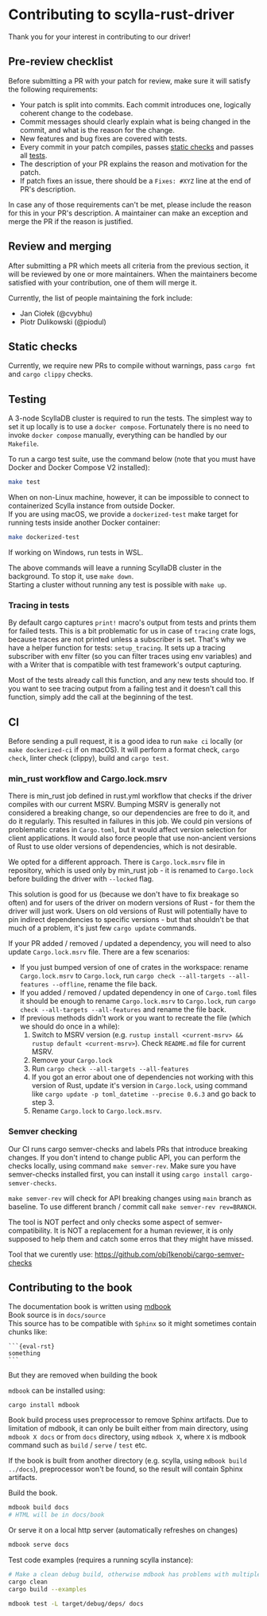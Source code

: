 # Contributing to scylla-rust-driver

Thank you for your interest in contributing to our driver!

## Pre-review checklist

Before submitting a PR with your patch for review, make sure it will satisfy the following requirements:

- Your patch is split into commits. Each commit introduces one, logically coherent change to the codebase.
- Commit messages should clearly explain what is being changed in the commit, and what is the reason for the change.
- New features and bug fixes are covered with tests.
- Every commit in your patch compiles, passes [static checks](#static-checks) and passes all [tests](#testing).
- The description of your PR explains the reason and motivation for the patch.
- If patch fixes an issue, there should be a `Fixes: #XYZ` line at the end of PR's description.

In case any of those requirements can't be met, please include the reason for this in your PR's description. A maintainer can make an exception and merge the PR if the reason is justified.

## Review and merging

After submitting a PR which meets all criteria from the previous section, it will be reviewed by one or more maintainers. When the maintainers become satisfied with your contribution, one of them will merge it.

Currently, the list of people maintaining the fork include:

- Jan Ciołek (@cvybhu)
- Piotr Dulikowski (@piodul)

## Static checks

Currently, we require new PRs to compile without warnings, pass `cargo fmt` and `cargo clippy` checks.

## Testing

A 3-node ScyllaDB cluster is required to run the tests.
The simplest way to set it up locally is to use a `docker compose`.
Fortunately there is no need to invoke `docker compose` manually, everything can be handled by our `Makefile`.

To run a cargo test suite, use the command below (note that you must have Docker and Docker Compose V2 installed):
```bash
make test
```
When on non-Linux machine, however, it can be impossible to connect to containerized Scylla instance from outside Docker.\
If you are using macOS, we provide a `dockerized-test` make target for running tests inside another Docker container:
```bash
make dockerized-test
```
If working on Windows, run tests in WSL.

The above commands will leave a running ScyllaDB cluster in the background.
To stop it, use `make down`.\
Starting a cluster without running any test is possible with `make up`.

### Tracing in tests

By default cargo captures `print!` macro's output from tests and prints them for failed tests.
This is a bit problematic for us in case of `tracing` crate logs, because traces are not printed
unless a subscriber is set. That's why we have a helper function for tests: `setup_tracing`.
It sets up a tracing subscriber with env filter (so you can filter traces using env variables)
and with a Writer that is compatible with test framework's output capturing.

Most of the tests already call this function, and any new tests should too.
If you want to see tracing output from a failing test and it doesn't call this function,
simply add the call at the beginning of the test.

## CI

Before sending a pull request, it is a good idea to run `make ci` locally (or `make dockerized-ci` if on macOS).
It will perform a format check, `cargo check`, linter check (clippy), build and `cargo test`.

### min_rust workflow and Cargo.lock.msrv

There is min_rust job defined in rust.yml workflow that checks if the driver compiles with our current MSRV.
Bumping MSRV is generally not considered a breaking change, so our dependencies are free to do it,
and do it regularly. This resulted in failures in this job.
We could pin versions of problematic crates in `Cargo.toml`, but it would affect version selection
for client applications. It would also force people that use non-ancient versions of Rust to use older
versions of dependencies, which is not desirable.

We opted for a different approach. There is `Cargo.lock.msrv` file in repository, which is used only by min_rust job - 
it is renamed to `Cargo.lock` before building the driver with `--locked` flag.

This solution is good for us (because we don't have to fix breakage so often) and for users of the driver on modern versions
of Rust - for them the driver will just work.
Users on old versions of Rust will potentially have to pin indirect dependencies to specific versions - but that shouldn't be
that much of a problem, it's just few `cargo update` commands.

If your PR added / removed / updated a dependency, you will need to also update `Cargo.lock.msrv` file.
There are a few scenarios:
 - If you just bumped version of one of crates in the workspace: rename `Cargo.lock.msrv` to `Cargo.lock`,
    run `cargo check --all-targets --all-features --offline`, rename the file back.
 - If you added / removed / updated dependency in one of `Cargo.toml` files it should be enough to
    rename `Cargo.lock.msrv` to `Cargo.lock`, run `cargo check --all-targets --all-features`
    and rename the file back.
 - If previous methods didn't work or you want to recreate the file (which we should do once in a while):
      1. Switch to MSRV version (e.g. `rustup install <current-msrv> && rustup default <current-msrv>`). Check `README.md` file for current MSRV.
      2. Remove your `Cargo.lock`
      3. Run `cargo check --all-targets --all-features`
      4. If you got an error about one of dependencies not working with this version of Rust, update it's version in `Cargo.lock`,
         using command like `cargo update -p toml_datetime --precise 0.6.3` and go back to step 3.
      5. Rename `Cargo.lock` to `Cargo.lock.msrv`.

### Semver checking 

Our CI runs cargo semver-checks and labels PRs that introduce breaking changes.
If you don't intend to change public API, you can perform the checks locally,
using command `make semver-rev`. Make sure you have semver-checks installed first,
you can install it using `cargo install cargo-semver-checks`.

`make semver-rev` will check for API breaking changes using `main` branch as baseline.
To use different branch / commit call `make semver-rev rev=BRANCH`.

The tool is NOT perfect and only checks some aspect of semver-compatibility.
It is NOT a replacement for a human reviewer, it is only supposed to help them
and catch some erros that they might have missed.

Tool that we curently use: https://github.com/obi1kenobi/cargo-semver-checks

## Contributing to the book

The documentation book is written using [mdbook](https://github.com/rust-lang/mdBook)\
Book source is in `docs/source`\
This source has to be compatible with `Sphinx` so it might sometimes contain chunks like:
````
```{eval-rst}
something
```
````
But they are removed when building the book


`mdbook` can be installed using:
```shell
cargo install mdbook
```

Book build process uses preprocessor to remove Sphinx artifacts.
Due to limitation of mdbook, it can only be built either from main directory,
using `mdbook X docs` or from `docs` directory, using `mdbook X`, where
`X` is mdbook command such as `build` / `serve` / `test` etc.

If the book is built from another directory (e.g. scylla, using `mdbook build ../docs`),
preprocessor won't be found, so the result will contain Sphinx artifacts.

Build the book.
```bash
mdbook build docs
# HTML will be in docs/book
```


Or serve it on a local http server (automatically refreshes on changes)
```bash
mdbook serve docs
```

Test code examples (requires a running scylla instance):
```bash
# Make a clean debug build, otherwise mdbook has problems with multiple versions
cargo clean
cargo build --examples

mdbook test -L target/debug/deps/ docs
```
